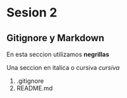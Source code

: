 # Sesion 2

## Gitignore y Markdown

En esta seccion utilizamos **negrillas**

Una seccion en italica o cursiva *cursiva*

1. .gitignore
2. README.md

